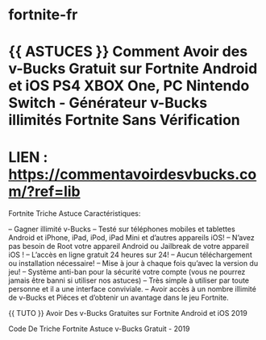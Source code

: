 # fortnite-fr
# {{ ASTUCES }} Comment Avoir des v-Bucks Gratuit sur Fortnite Android et iOS PS4 XBOX One, PC Nintendo Switch - Générateur v-Bucks illimités Fortnite Sans Vérification 
# LIEN : https://commentavoirdesvbucks.com/?ref=lib

Fortnite Triche Astuce Caractéristiques:

– Gagner illimité v-Bucks
– Testé sur téléphones mobiles et tablettes Android et iPhone, iPad, iPod, iPad Mini et d’autres appareils iOS!
– N’avez pas besoin de Root votre appareil Android ou Jailbreak de votre appareil iOS !
– L’accès en ligne gratuit 24 heures sur 24!
– Aucun téléchargement ou installation nécessaire!
– Mise à jour à chaque fois qu’avec la version du jeu!
– Système anti-ban pour la sécurité votre compte (vous ne pourrez jamais être banni si utiliser nos astuces)
– Très simple à utiliser par toute personne et il a une interface conviviale.
– Avoir accès à un nombre illimité de v-Bucks et Piéces et d’obtenir un avantage dans le jeu Fortnite.


{{ TUTO }} Avoir Des v-Bucks Gratuites sur Fortnite Android et iOS 2019

Code De Triche Fortnite Astuce v-Bucks Gratuit - 2019 


